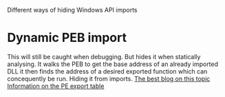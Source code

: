 Different ways of hiding Windows API imports

# Dynamic PEB import # 
  This will still be caught when debugging. But hides it when statically analysing. It walks the PEB to get the base address of an already imported DLL it then finds the address of a desired exported function which can concequently be run. Hiding it from imports.
    [The best blog on this topic](https://blog.christophetd.fr/hiding-windows-api-imports-with-a-customer-loader/) <br>
    [Information on the PE export table](https://ferreirasc.github.io/PE-Export-Address-Table/)
    
